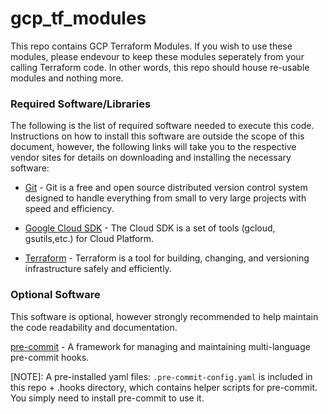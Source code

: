 # gcp_tf_modules

This repo contains GCP Terraform Modules. If you wish to use these modules, please endevour to keep these modules seperately from your calling Terraform code.  In other words, this repo should house re-usable modules and nothing more.


### Required Software/Libraries

The following is the list of required software needed to execute this code.  Instructions on how to install this software are outside the scope of this document, however, the following links will take you to the respective vendor sites for details on downloading and installing the necessary software:

* [Git]  - Git is a free and open source distributed version control system designed to handle everything from small to very large projects with speed and efficiency.

* [Google Cloud SDK] - The Cloud SDK is a set of tools (gcloud, gsutils,etc.) for Cloud Platform.

* [Terraform] - Terraform is a tool for building, changing, and versioning infrastructure safely and efficiently.

### Optional Software

This software is optional, however strongly recommended to help maintain the code readability and documentation.

[pre-commit] - A framework for managing and maintaining multi-language pre-commit hooks.

[NOTE]:  A pre-installed yaml files: `.pre-commit-config.yaml` is included in this repo + .hooks directory, which contains helper scripts for pre-commit.  You simply need to install pre-commit to use it.

[Git]: <https://git-scm.com/>
[Google Cloud SDK]: <https://cloud.google.com/sdk/>
[Terragrunt]: <https://github.com/gruntwork-io/terragrunt/releases/>
[Terraform]: <https://www.terraform.io/downloads.html/>
[pre-commit]: <https://pre-commit.com/>
[pre-commit-terraform]: <https://github.com/antonbabenko/pre-commit-terraform/>
